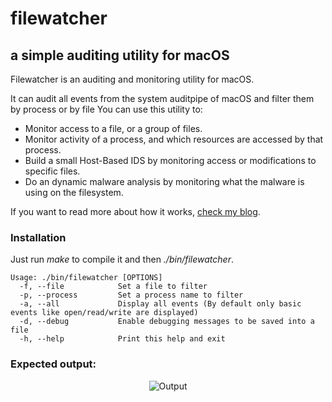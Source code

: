 # filewatcher
## a simple auditing utility for macOS

Filewatcher is an auditing and monitoring utility for macOS.

It can audit all events from the system auditpipe of macOS and filter them by process or by file
You can use this utility to:
 - Monitor access to a file, or a group of files.
 - Monitor activity of a process, and which resources are accessed by that process.
 - Build a small Host-Based IDS by monitoring access or modifications to specific files.
 - Do an dynamic malware analysis by monitoring what the malware is using on the filesystem.


If you want to read more about how it works, [check my blog](https://m3liot.github.io/2017/07/02/mac-os-real-time-auditing/).


### Installation
Just run <i>make</i> to compile it and then <i>./bin/filewatcher</i>.

```
Usage: ./bin/filewatcher [OPTIONS]
  -f, --file            Set a file to filter
  -p, --process         Set a process name to filter
  -a, --all             Display all events (By default only basic events like open/read/write are displayed)
  -d, --debug           Enable debugging messages to be saved into a file
  -h, --help            Print this help and exit
```
### Expected output:
<p align="center">
<img src="screenshot.png" alt="Output" />
</p>
